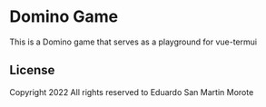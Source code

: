 # Domino Game

This is a Domino game that serves as a playground for vue-termui

## License

Copyright 2022 All rights reserved to Eduardo San Martin Morote
